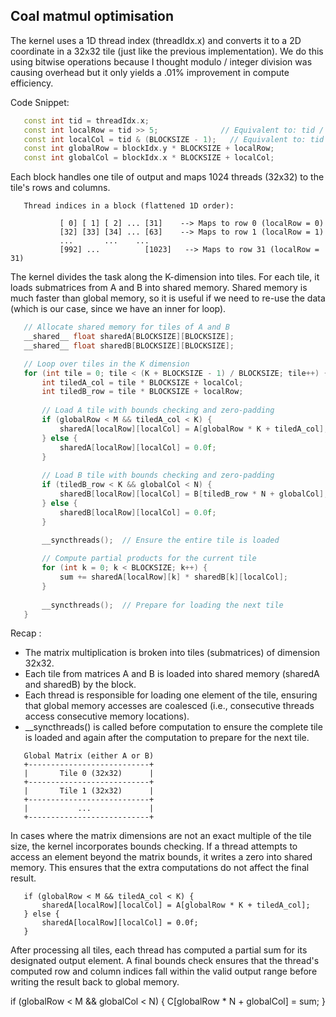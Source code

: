 ## Coal matmul optimisation

The kernel uses a 1D thread index (threadIdx.x) and converts it to a 2D coordinate in a 32x32 tile (just like the previous implementation).
We do this using bitwise operations because I thought modulo / integer division was causing overhead but it only yields a .01% improvement in compute efficiency.

Code Snippet:
```cpp
   const int tid = threadIdx.x;
   const int localRow = tid >> 5;              // Equivalent to: tid / 32
   const int localCol = tid & (BLOCKSIZE - 1);   // Equivalent to: tid % 32
   const int globalRow = blockIdx.y * BLOCKSIZE + localRow;
   const int globalCol = blockIdx.x * BLOCKSIZE + localCol;
```

Each block handles one tile of output and maps 1024 threads (32x32) to the tile's rows and columns.

```
   Thread indices in a block (flattened 1D order):

           [ 0] [ 1] [ 2] ... [31]    --> Maps to row 0 (localRow = 0)
           [32] [33] [34] ... [63]    --> Maps to row 1 (localRow = 1)
           ...       ...    ... 
           [992] ...          [1023]   --> Maps to row 31 (localRow = 31)
```

The kernel divides the task along the K-dimension into tiles. For each tile, it loads submatrices
from A and B into shared memory. Shared memory is much faster than global memory, so it is useful if we need to re-use the data (which is our case, since we have an inner for loop).

```cpp
   // Allocate shared memory for tiles of A and B
   __shared__ float sharedA[BLOCKSIZE][BLOCKSIZE];
   __shared__ float sharedB[BLOCKSIZE][BLOCKSIZE];

   // Loop over tiles in the K dimension
   for (int tile = 0; tile < (K + BLOCKSIZE - 1) / BLOCKSIZE; tile++) {
       int tiledA_col = tile * BLOCKSIZE + localCol;
       int tiledB_row = tile * BLOCKSIZE + localRow;
       
       // Load A tile with bounds checking and zero-padding
       if (globalRow < M && tiledA_col < K) {
           sharedA[localRow][localCol] = A[globalRow * K + tiledA_col];
       } else {
           sharedA[localRow][localCol] = 0.0f;
       }
       
       // Load B tile with bounds checking and zero-padding
       if (tiledB_row < K && globalCol < N) {
           sharedB[localRow][localCol] = B[tiledB_row * N + globalCol];
       } else {
           sharedB[localRow][localCol] = 0.0f;
       }
       
       __syncthreads();  // Ensure the entire tile is loaded

       // Compute partial products for the current tile
       for (int k = 0; k < BLOCKSIZE; k++) {
           sum += sharedA[localRow][k] * sharedB[k][localCol];
       }
       
       __syncthreads();  // Prepare for loading the next tile
   }
```


Recap :
- The matrix multiplication is broken into tiles (submatrices) of dimension 32x32.
- Each tile from matrices A and B is loaded into shared memory (sharedA and sharedB) by the block.
- Each thread is responsible for loading one element of the tile, ensuring that global memory accesses are
  coalesced (i.e., consecutive threads access consecutive memory locations).
- __syncthreads() is called before computation to ensure the complete tile is loaded and again after
  the computation to prepare for the next tile.
  
```
   Global Matrix (either A or B)
   +---------------------------+
   |       Tile 0 (32x32)      |
   +---------------------------+
   |       Tile 1 (32x32)      |
   +---------------------------+
   |           ...             |
   +---------------------------+
```

In cases where the matrix dimensions are not an exact multiple of the tile size, the kernel incorporates bounds
checking. If a thread attempts to access an element beyond the matrix bounds, it writes a zero into shared memory.
This ensures that the extra computations do not affect the final result.

```
   if (globalRow < M && tiledA_col < K) {
       sharedA[localRow][localCol] = A[globalRow * K + tiledA_col];
   } else {
       sharedA[localRow][localCol] = 0.0f;
   }
```

After processing all tiles, each thread has computed a partial sum for its designated output element.
A final bounds check ensures that the thread's computed row and column indices fall within the valid
output range before writing the result back to global memory.

   if (globalRow < M && globalCol < N) {
       C[globalRow * N + globalCol] = sum;
   }




